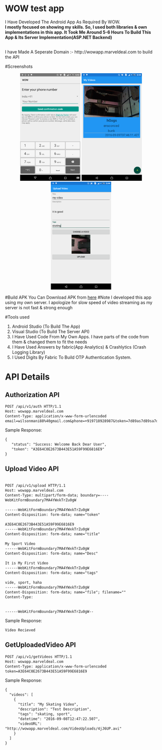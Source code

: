 # WOW test app
I Have Developed The Android App As Required By WOW. <br> <b>I mostly focused on showing my skills. So, I used both libraries & own implementations in this app. It Took Me Around 5-6 Hours To Build This App & Its Server Implementation(ASP.NET Backend)</b>

<br>
I have Made A Seperate Domain :- http://wowapp.marveldeal.com to build the API

#Screenshots
<p align="center">
  <img src="https://github.com/AppAndro/WOW/raw/master/Screenshot_2016-09-09-17-43-36.png" width="200"/>
  <img src="https://github.com/AppAndro/WOW/raw/master/Screenshot_2016-09-09-17-44-24.png" width="200"/>
  <img src="https://github.com/AppAndro/WOW/raw/master/Screenshot_2016-09-09-17-44-56.png" width="200"/>
</p>
#Build APK
You Can Download APK from <a href="https://github.com/AppAndro/WOW/blob/master/app-debug.apk?raw=true">here</a>
#Note
I developed this app using my own server. I apologize for slow speed of video streaming as my server is not fast & strong enough

#Tools used
1. Android Studio (To Build The App)
2. Visual Studio (To Build The Server API)
3. I Have Used Code From My Own Apps. I have parts of the code from them & changed them to fit the needs
4. I Have Used Answers by fabric(App Analytics) & Crashlytics (Crash Logging Library)
5. I Used Digits By Fabric To Build OTP Authentication System.

# API Details
## Authorization API
   ```
POST /api/v1/auth HTTP/1.1
Host: wowapp.marveldeal.com
Content-Type: application/x-www-form-urlencoded
email=wilsonmani88%40gmail.com&phone=+919718928987&token=7d89as7d89sa7d89s7a89780yilkhjkhjk
   ```
Sample Response:
```
{
   "status": "Success: Welcome Back Dear User",
   "token": "A3E64C0E2673B443E51A59F99E6816E9"
}
```
## Upload Video API
```

POST /api/v1/upload HTTP/1.1
Host: wowapp.marveldeal.com
Content-Type: multipart/form-data; boundary=----WebKitFormBoundary7MA4YWxkTrZu0gW

------WebKitFormBoundary7MA4YWxkTrZu0gW
Content-Disposition: form-data; name="token"

A3E64C0E2673B443E51A59F99E6816E9
------WebKitFormBoundary7MA4YWxkTrZu0gW
Content-Disposition: form-data; name="title"

My Sport Video
------WebKitFormBoundary7MA4YWxkTrZu0gW
Content-Disposition: form-data; name="Desc"

It is My First Video
------WebKitFormBoundary7MA4YWxkTrZu0gW
Content-Disposition: form-data; name="tags"

vide, sport, haha
------WebKitFormBoundary7MA4YWxkTrZu0gW
Content-Disposition: form-data; name="file"; filename=""
Content-Type: 


------WebKitFormBoundary7MA4YWxkTrZu0gW--
```
Sample Response:
```
Video Recieved
```
## GetUploadedVideo API
```
POST /api/v1/getVideos HTTP/1.1
Host: wowapp.marveldeal.com
Content-Type: application/x-www-form-urlencoded
token=A3E64C0E2673B443E51A59F99E6816E9
```
Sample Response:
```
{
  "videos": [
    {
      "title": "My Skating Video",
      "description": "Test Description",
      "tags": "skating, sport",
      "datetime": "2016-09-08T12:47:22.507",
      "videoURL": "http://wowapp.marveldeal.com/VideoUploads/4jJ6UP.avi"
    }
  ]
}
```

